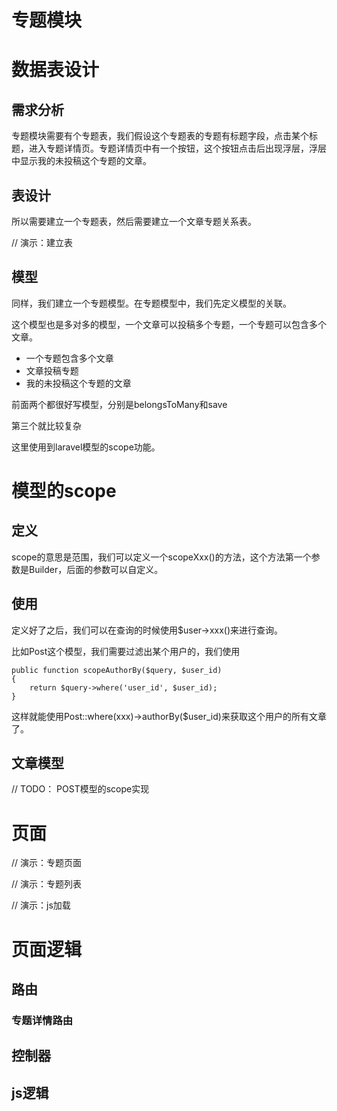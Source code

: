 # 专题模块

# 数据表设计

## 需求分析

专题模块需要有个专题表，我们假设这个专题表的专题有标题字段，点击某个标题，进入专题详情页。专题详情页中有一个按钮，这个按钮点击后出现浮层，浮层中显示我的未投稿这个专题的文章。

## 表设计

所以需要建立一个专题表，然后需要建立一个文章专题关系表。

// 演示：建立表

## 模型

同样，我们建立一个专题模型。在专题模型中，我们先定义模型的关联。

这个模型也是多对多的模型，一个文章可以投稿多个专题，一个专题可以包含多个文章。

* 一个专题包含多个文章
* 文章投稿专题
* 我的未投稿这个专题的文章

前面两个都很好写模型，分别是belongsToMany和save

第三个就比较复杂

这里使用到laravel模型的scope功能。

# 模型的scope

## 定义

scope的意思是范围，我们可以定义一个scopeXxx()的方法，这个方法第一个参数是Builder，后面的参数可以自定义。

## 使用

定义好了之后，我们可以在查询的时候使用$user->xxx()来进行查询。

比如Post这个模型，我们需要过滤出某个用户的，我们使用
```
public function scopeAuthorBy($query, $user_id)
{
    return $query->where('user_id', $user_id);
}
```
这样就能使用Post::where(xxx)->authorBy($user_id)来获取这个用户的所有文章了。

## 文章模型

// TODO： POST模型的scope实现

# 页面

// 演示：专题页面

// 演示：专题列表

// 演示：js加载

# 页面逻辑

## 路由

### 专题详情路由

## 控制器

## js逻辑
